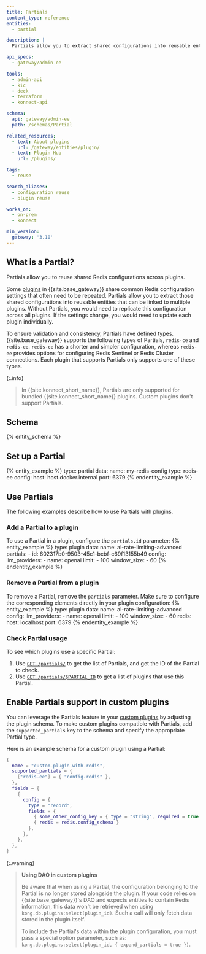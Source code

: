 ```yaml
---
title: Partials
content_type: reference
entities:
  - partial

description: |
  Partials allow you to extract shared configurations into reusable entities that can be linked to multiple plugins

api_specs:
  - gateway/admin-ee

tools:
  - admin-api
  - kic
  - deck
  - terraform
  - konnect-api

schema:
  api: gateway/admin-ee
  path: /schemas/Partial

related_resources:
  - text: About plugins
    url: /gateway/entities/plugin/
  - text: Plugin Hub
    url: /plugins/

tags:
  - reuse

search_aliases:
  - configuration reuse
  - plugin reuse

works_on:
  - on-prem
  - konnect

min_version:
  gateway: '3.10'
---
```


## What is a Partial?

Partials allow you to reuse shared Redis configurations across plugins.

Some [plugins](/gateway/entities/plugin/) in {{site.base_gateway}} share common Redis configuration settings that often need to be repeated. 
Partials allow you to extract those shared configurations into reusable entities that can be linked to multiple plugins.
Without Partials, you would need to replicate this configuration across all plugins. If the settings change, you would need to update each plugin individually.

To ensure validation and consistency, Partials have defined types.
{{site.base_gateway}} supports the following types of Partials, `redis-ce` and `redis-ee`. `redis-ce` has a shorter and simpler configuration, whereas `redis-ee` provides options for configuring Redis Sentinel or Redis Cluster connections. Each plugin that supports Partials only supports one of these types.

{:.info}
> In {{site.konnect_short_name}}, Partials are only supported for bundled {{site.konnect_short_name}} plugins. Custom plugins don't support Partials.

## Schema

{% entity_schema %}

## Set up a Partial

{% entity_example %}
type: partial
data:
  name: my-redis-config
  type: redis-ee
  config:
    host: host.docker.internal
    port: 6379
{% endentity_example %}

## Use Partials

The following examples describe how to use Partials with plugins.

### Add a Partial to a plugin

To use a Partial in a plugin, configure the `partials.id` parameter:
{% entity_example %}
type: plugin
data:
  name: ai-rate-limiting-advanced
  partials: 
    - id: 602317b0-9503-45c1-bcbf-c69f13155b49
  config:
    llm_providers:
    - name: openai
      limit:
      - 100
      window_size:
      - 60
{% endentity_example %}

### Remove a Partial from a plugin

To remove a Partial, remove the `partials` parameter. Make sure to configure the corresponding elements directly in your plugin configuration:
{% entity_example %}
type: plugin
data:
  name: ai-rate-limiting-advanced
  config:
    llm_providers:
    - name: openai
      limit:
      - 100
      window_size:
      - 60
    redis:
      host: localhost
      port: 6379
{% endentity_example %}

### Check Partial usage

To see which plugins use a specific Partial:
1. Use [`GET /partials/`](/api/gateway/admin-ee/#/operations/listPartials) to get the list of Partials, and get the ID of the Partial to check.
1. Use [`GET /partials/$PARTIAL_ID`](/api/gateway/admin-ee/#/operations/getPartial) to get a list of plugins that use this Partial.

## Enable Partials support in custom plugins

You can leverage the Partials feature in your [custom plugins](/custom-plugins/reference/) by adjusting the plugin schema.
To make custom plugins compatible with Partials, add the `supported_partials` key to the schema and specify
the appropriate Partial type.

Here is an example schema for a custom plugin using a Partial:
```lua
{
  name = "custom-plugin-with-redis",
  supported_partials = {
    ["redis-ee"] = { "config.redis" },
  },
  fields = {
    {
      config = {
        type = "record",
        fields = {
          { some_other_config_key = { type = "string", required = true }},
          { redis = redis.config_schema }
        },
      },
    },
  },
}
```

{:.warning} 
> **Using DAO in custom plugins**
> 
> Be aware that when using a Partial, the configuration belonging to the Partial is no longer stored alongside
> the plugin. If your code relies on {{site.base_gateway}}'s DAO and expects entities to contain Redis information,
> this data won't be retrieved when using `kong.db.plugins:select(plugin_id)`.
> Such a call will only fetch data stored in the plugin itself.
>
> To include the Partial's data within the plugin configuration, you must pass a special option parameter,
> such as: `kong.db.plugins:select(plugin_id, { expand_partials = true })`.

